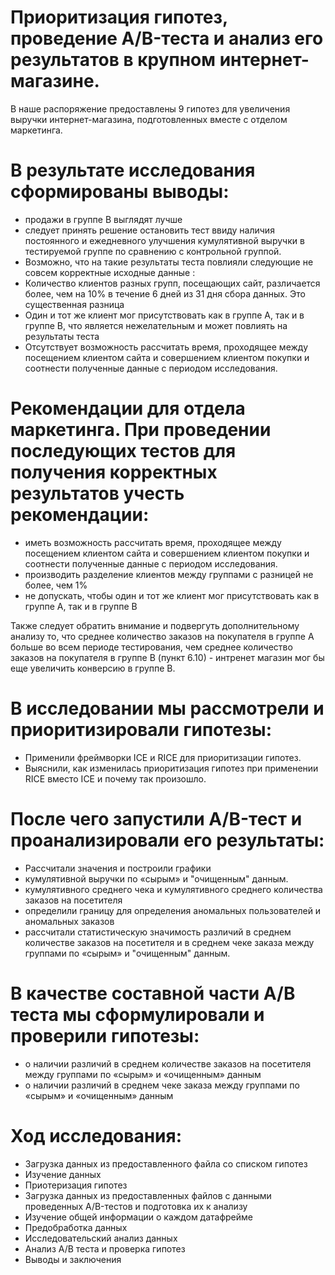 # Приоритизация гипотез, проведение A/B-теста и анализ его результатов в  крупном интернет-магазине. 

В наше распоряжение предоставлены 9 гипотез для увеличения выручки интернет-магазина, подготовленных вместе с отделом маркетинга. 

# В результате исследования сформированы выводы:
- продажи в группе В выглядят лучше 
- следует принять решение остановить тест ввиду наличия постоянного и ежедневного улучшения кумулятивной выручки в тестируемой группе по сравнению с контрольной группой.
- Возможно, что на такие результаты теста повлияли следующие не совсем корректные исходные данные :
 - Количество клиентов разных групп, посещающих сайт, различается более, чем на 10% в течение 6 дней из 31 дня сбора данных. Это существенная разница 
 - Один и тот же клиент мог присутствовать как в группе А, так и в группе В, что является нежелательным и может повлиять на результаты теста
 - Отсутствует возможность рассчитать время, проходящее между посещением клиентом сайта и совершением клиентом покупки и соотнести полученные данные с периодом исследования.


# Рекомендации для отдела маркетинга. При проведении последующих тестов для получения корректных результатов учесть рекомендации:

-  иметь возможность рассчитать время, проходящее между посещением клиентом сайта и совершением клиентом покупки и соотнести полученные данные с периодом исследования.
-  производить разделение клиентов между группами с разницей не более, чем 1%
-  не допускать, чтобы один и тот же клиент мог присутствовать как в группе А, так и в группе В

Также следует обратить внимание и подвергуть дополнительному анализу то, что среднее количество заказов на покупателя в группе А больше во всем периоде тестирования, чем среднее количество заказов на покупателя в группе В (пункт 6.10) - интренет магазин мог бы еще увеличить конверсию в группе В.

# В исследовании мы рассмотрели и приоритизировали гипотезы:
- Применили фреймворки ICE  и RICE для приоритизации гипотез. 
- Выяснили, как изменилась приоритизация гипотез при применении RICE вместо ICE и почему так произошло.

# После чего запустили A/B-тест и проанализировали его результаты:
- Рассчитали значения и построили графики 
 - кумулятивной выручки по «сырым» и "очищенным" данным.
 - кумулятивного среднего чека и кумулятивного среднего количества заказов на посетителя 
 - определили границу для определения аномальных пользователей и аномальных заказов
 - рассчитали статистическую значимость различий в среднем количестве заказов на посетителя и в среднем чеке заказа между группами по «сырым» и "очищенным" данным.

# В качестве составной части А/В теста мы сформулировали и проверили гипотезы:
- о наличии различий в среднем количестве заказов на посетителя между группами по «сырым»  и «очищенным» данным
- о наличии различий в среднем чеке заказа между группами по «сырым» и «очищенным» данным

# Ход исследования:
- Загрузка данных из предоставленного файла со списком гипотез
- Изучение данных
- Приотеризация гипотез
- Загрузка данных из предоставленных файлов с данными проведенных A/B-тестов и подготовка их к анализу
- Изучение общей информации о каждом датафрейме
- Предобработка данных
- Исследовательский анализ данных
- Анализ А/В теста и проверка гипотез
- Выводы и заключения


